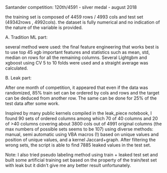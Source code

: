 Santander competition: 120th/4591 - silver medal - august 2018
 
the training set is composed of 4459 rows / 4993 cols and test set (49342rows , 4992cols). the dataset is fully numerical and no indication of the nature of the variable is provided. 
 
A. Tradition ML part:

several method were used: the final feature engineering that works best is to use top 45 xgb important features and statistics such as mean, std, median on rows for all the remaining columns. Several Lightgbm and xgboost using CV 5 to 10 folds were used and a straight average was calculated.


B. Leak part:

After one month of competition, it appeared that even if the data was randomized, 85% train set can be ordered by cols and rows and the target can be deduced from another row. The same can be done for 25% of the test data after some work.

Inspired by many public kernels compiled in the leak_piece notebook, I found 90 sets of ordered columns among which 70 of 40 columns and 20 of >40 columns covering about 3800 cols out of 4991 original columns (the max numbers of possible sets seems to be 107) using diverse methods: manual, semi automatic using VBA macros (!) based on unique values and position of unique values, and a kernel Jaccard+graph. After filtering the wrong sets, the script is able to find 7885 leaked values in the test set.


Note: I also tried pseudo labeling method using train + leaked test set and built some artificial training set based on the property of the train/test set with leak but it didn't give me any better result unfortunately.
